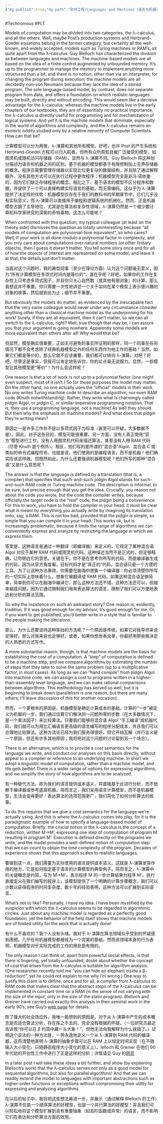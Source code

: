 ```yaml
---
{"dg-publish":true,"dg-path":"软件工程/Languages and Machines（语言与机器）.md","permalink":"/软件工程/Languages and Machines（语言与机器）/","created":"2024-05-16T20:26:31.000+08:00","updated":"2025-04-24T14:56:46.177+08:00"}
---
```


#Technomous #PLT 

Models of computation may be divided into two categories, the λ-calculus, and all the others. Well, maybe Post’s production systems and Herbrand-Goedel equations belong in the former category, but certainly all the well-known, and widely accepted, models such as Turing machines or RAM’s, sit quite apart from the λ-calculus. Guy Blelloch has characterized the division as between languages and machines. The machine-based models are all based on the idea of a finite control augmented by unbounded memory. It’s up to the programmer to manage the memory to implement anything more structured than a bit, and there is no notion, other than via an interpreter, for changing the program during execution; the machine models are all decidedly non-von Neumann because they lack the idea of a stored program. The sole language-based model, by contrast, does not separate program from data, and offers a foundation on which realistic languages may be built, directly and without encoding. This would seem like a decisive advantage for the λ-calculus: whereas the machine models live in the early chapters of our textbooks, they are of essentially no practical importance, the λ-calculus is directly useful for programming and for mechanization of logical systems. And yet it is the machine models that dominate, especially in the world of algorithms and complexity, and the λ-calculus remains an esoteric oddity studied only by a relative minority of Computer Scientists.  How can that be?

计算模型可以分为两类，λ-演算和其他所有模型。好吧，也许 Post 的产生系统和 Herbrand-Goedel 方程可以归入前者，但所有众所周知且被广泛接受的模型，如图灵机或随机访问存储器（RAM），显然与 λ-演算不同。Guy Blelloch 将这种划分描述为语言和机器之间的区别。基于机器的模型都基于有限控制加上无界存储器的概念。程序员需要管理存储器以实现比位更复杂的数据结构，并且除了通过解释器外，没有其他方式可以在执行过程中更改程序；机器模型完全是非冯·诺依曼的，因为它们缺乏存储程序的概念。相比之下，基于语言的模型不区分程序和数据，并提供了一个可以直接构建实际语言的基础，而无需编码。这似乎为 λ-演算提供了决定性的优势：机器模型仅存在于我们的教科书的早期章节中，它们几乎没有实际意义，而 λ-演算可以直接用于编程和逻辑系统的机械化。然而，正是机器模型占据了主导地位，尤其是在算法和复杂性领域，λ-演算仍然是一个被少数计算机科学家研究的深奥的奇特事物。这怎么可能呢？

When confronted with this question, my typical colleague (at least on the theory side) dismisses the question as totally uninteresting because “all models of computation are polynomial-time equivalent”, so who cares? Well, if your work is all done modulo a polynomial factor in complexity, and you only care about computations over natural numbers (or other finitary objects), then I guess it doesn’t matter. You tell some story once and for all of how the objects of interest are represented on some model, and leave it at that; the details just don’t matter.

当面对这个问题时，我的典型同事（至少在理论方面）认为这个问题毫无意义，因为“所有计算模型在多项式时间内是等价的”，谁在乎呢？好吧，如果你的工作在复杂性上只考虑多项式因子，并且你只关心自然数（或其他有限对象）的计算，那么我想这并不重要。你只需要一次性地讲述一个关于如何在某个模型上表示感兴趣的对象的故事，然后就到此为止；细节并不重要。

But obviously the models do matter, as evidenced by the inescapable fact that the very same colleague would never under any circumstance consider anything other than a classical machine model as the underpinning for his work! Surely, if they are all equivalent, then it can’t matter, so we can all switch to the λ-calculus, right? Well, true though that may be, I can assure you that your argument is going nowhere. Apparently some models are more equivalent than others after all!  Why would that be?

但显然，模型确实很重要，正如无可避免的事实所证明的那样，同一个同事在任何情况下都不会考虑除了经典机器模型之外的任何东西作为他工作的基础！当然，如果它们都是等价的，那么它就不应该重要，我们都可以转向 λ-演算，对吧？好吧，尽管这是事实，但我可以肯定地告诉你，你的论点毫无说服力。显然，一些模型比其他模型更“等价”！为什么会这样呢？

One reason is that a lot of work is not up to a polynomial factor (one might even suspect, most of it isn’t.)  So for those purposes the model may matter. On the other hand, no one actually uses the “official” models in their work. No one writes Turing machine code to describe an algorithm, nor even RAM code (Knuth notwithstanding). Rather, they write what is charmingly called pidgin Algol, or pidgin C, or similar imperative programming notation. That is, they use a programming language, not a machine! As well they should.  But then why the emphasis on machine models?  And what does that pidgin they’re writing mean?

原因之一是许多工作并不是以多项式因子为标准（甚至可以怀疑，大多数都不是）。因此，对于这些目的，模型可能很重要。另一方面，没有人真正使用“官方”模型进行工作。没有人用图灵机代码来描述算法，甚至没有人用 RAM 代码（尽管 Knuth 是个例外）。相反，他们写的是所谓的“混合语”Algol、混合语 C 或类似的命令式编程符号。也就是说，他们使用的是编程语言，而不是机器！他们确实应该这样做。但既然如此，为什么还要强调机器模型呢？他们所写的那种“混合语”又是什么意思呢？

The answer is that the language is defined by a translation (that is, a compiler) that specifies that such-and-such pidgin Algol stands for such-and-such RAM code or Turing machine code. The description is informal, to be sure, but precise enough that you get the idea. Crucially, you reason not about the code you wrote, but the code the compiler writes, because officially the target code is the “real” code, the pidgin being a convenience. For this to work, you have to hold the compiler in your head: it must be clear what is meant by everything you actually write by imagining its translation onto, say, a RAM. This is not too bad, provided that the pidgin is simple, so simple that you can compile it in your head. This works ok, but is increasingly problematic, because it limits the range of algorithms we can conveniently express and analyze by restricting the language in which we express them.

答案是，这种语言是通过一种翻译（即编译器）来定义的，它规定了某种混合语 Algol 对应于某种 RAM 代码或图灵机代码。这种描述当然不是正式的，但足够精确，让你明白它的意思。关键在于，你不是在思考你所写的代码，而是编译器生成的代码，因为从官方角度看，目标代码才是“真正的”代码，混合语只是一个方便的工具。为了让这种方法奏效，你需要在脑海中想象一个编译器：你必须清楚你所写的一切实际上意味着什么，想象它被翻译成 RAM 代码。如果这种混合语足够简单，简单到你可以在脑海中编译它，那么这种方法还不错。这种方法还可以，但越来越成问题，因为它通过限制我们用来表达算法的语言，限制了我们可以方便地表达和分析的算法范围。

So why the insistence on such an awkward story?  One reason is, evidently, tradition. If it was good enough for my advisor, it’s good enough for me. Or, if you want to get published, you’d better write in a style that is familiar to the people making the decisions.

那么，为什么还要坚持这种笨拙的方法呢？一个原因是传统。如果它对我导师来说足够好，那么对我来说也足够好。或者，如果你想发表文章，你最好用那些做决定的人熟悉的方式写作。

A more substantial reason, though, is that machine models are the basis for establishing the cost of a computation. A “step” of computation is defined to be a machine step, and we compare algorithms by estimating the number of steps that they take to solve the same problem (up to a multiplicative factor, in most cases). As long as we can “hand compile” from pidgin Algol into machine code, we can assign a cost to programs written in a higher-than-assembly level language, and we can make rational comparisons between algorithms. This methodology has served us well, but it is beginning to break down (parallelism is one reason, but there are many others; I’ll leave discussion of this for another occasion).

然而，一个更根本的原因是，机器模型是确定计算成本的基础。计算的“一步”被定义为机器的一步，我们通过估算它们解决同一问题所需的步数（在大多数情况下，是一个乘法因子）来比较算法。只要我们能够将混合语 Algol “手工编译”成机器代码，我们就可以为用比汇编语言更高级的语言编写的程序分配成本，并且我们可以合理地比较算法。这种方法论已经为我们服务得很好，但它开始瓦解（并行主义是一个原因，但还有许多其他原因；我将把对这个问题的讨论留到另一个场合）。

There is an alternative, which is to provide a cost semantics for the language we write, and conduct our analyses on this basis directly, without appeal to a compiler or reference to an underlying machine. In short we adopt a linguistic model of computation, rather than a machine model, and life gets better! There is a wider range of options for expressing algorithms, and we simplify the story of how algorithms are to be analyzed.

有一种替代方法，即为我们的语言提供成本语义，并直接基于此进行分析，而不依赖于编译器或参考底层机器。简而言之，我们采用语言计算模型，而不是机器模型，生活会变得更好！表达算法的选项范围更广，我们简化了如何分析算法的故事。

To do this requires that we give a cost semantics for the language we’re actually using. And this is where the λ-calculus comes into play, for it is the paradigmatic example of how to specify a language-based model of computation. Briefly, the crucial notion in the λ-calculus is the concept of a reduction, written M→M’, expressing one step of computation of program M resulting in program M’. Execution is defined directly on the programs we write, and the model provides a well-defined notion of computation step that we can count to obtain the time complexity of the program. Decades of experience shows that this approach scales to realistic languages.

要做到这一点，我们需要为实际使用的语言提供成本语义。这就是 λ-演算发挥作用的地方，它是如何指定基于语言的计算模型的典型例子。简而言之，λ-演算中的关键概念是约简，写为 M→M'，表示程序 M 的一步计算结果为程序 M'。执行直接定义在我们编写的程序上，该模型提供了一个明确的计算步骤概念，我们可以计数以获得程序的时间复杂度。数十年的经验表明，这种方法可以扩展到实际语言。

What’s not to like?  Personally, I have no idea. I have been mystified by the suspicion with which the λ-calculus seems to be regarded in algorithmic circles. Just about any machine model is regarded as a perfectly good foundation, yet the behavior of the field itself shows that machine models are of limited utility for the work that is actually done!

有什么不喜欢的？我个人没有头绪。我对于 λ-演算在算法领域似乎受到的怀疑感到困惑。几乎任何机器模型都被视为一个完美的基础，然而该领域本身的行为表明，机器模型对于实际完成的工作的用处是有限的。

The only reason I can think of, apart from powerful social effects, is that there is lingering, yet totally unfounded, doubt about whether the concept of cost that arises from the λ-calculus is suitable for algorithm analysis. (One researcher recently told me “you can hide an elephant inside a β-reduction!”, yet he could not explain to me why I’m wrong.) One way to justify this claim is to define, once and for all, a compiler from λ-calculus to RAM code that makes clear that the abstract steps of the λ-calculus can be implemented in constant time on a RAM (in the sense of not varying with the size of the input, only in the size of the static program). Blelloch and Greiner have carried out exactly this analysis in their seminal work in the early 90’s; see Guy’s [web page](http://www.cs.cmu.edu/~guyb/) for details.

除了强大的社会效应外，我唯一能想到的原因是，对于从 λ-演算中产生的成本概念是否适合算法分析，存在挥之不去的、完全没有根据的怀疑。（一位研究员最近告诉我“你可以在 β 约简中藏一头大象！”，但他无法向我解释为什么我错了。）证明这个说法的一种方法是，一劳永逸地定义一个从 λ-演算到 RAM 代码的编译器，这将清楚地表明 λ-演算的抽象步骤可以在 RAM 上以恒定时间实现（在不随输入大小变化，只随静态程序大小变化的意义上）。lelloch 和 Greiner 在他们 90 年代初的开创性工作中进行了正是这样的分析；详情请见 Guy 的[网页](http://www.cs.cmu.edu/~guyb/)

In a later post I will take these ideas a bit further, and show (by explaining Blelloch’s work) that the λ-calculus serves not only as a good model for sequential algorithms, but also for parallel algorithms! And that we can readily extend the model to languages with important abstractions such as higher-order functions or exceptions without compromising their utility for expressing and analyzing algorithms.

在以后的帖子中，我将把这些想法再进一步，并展示（通过解释 Blelloch 的工作）λ-演算不仅是一个顺序算法的好模型，也是一个并行算法的好模型！并且我们可以轻松地将这个模型扩展到具有重要抽象（如高阶函数或异常）的语言，而不影响它们在表达和分析算法方面的效用。